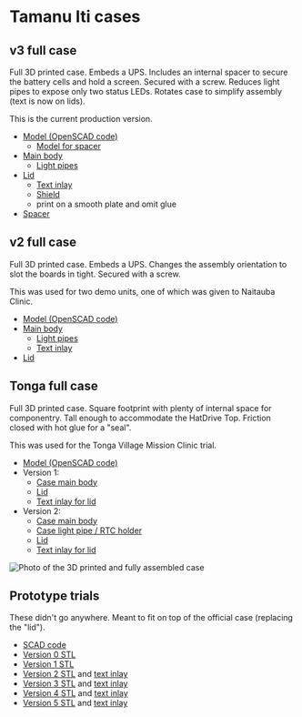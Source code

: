 # Tamanu Iti cases

## v3 full case

Full 3D printed case.
Embeds a UPS.
Includes an internal spacer to secure the battery cells and hold a screen.
Secured with a screw.
Reduces light pipes to expose only two status LEDs.
Rotates case to simplify assembly (text is now on lids).

This is the current production version.

- [Model (OpenSCAD code)](./v3/case.scad)
  - [Model for spacer](./v3/cell-cover.scad)
- [Main body](./v3/renders/main-body.stl)
  - [Light pipes](./v3/renders/light-pipes.stl)
- [Lid](./v3/renders/lid.stl)
  - [Text inlay](./v3/renders/right-text-inlay.stl)
  - [Shield](./v3/renders/text-shield.stl)
  - print on a smooth plate and omit glue
- [Spacer](./v3/renders/cell-cover.stl)

<!-- ![Photo of the 3D printed and fully assembled case](./v3/renders/assembled.jpg) -->

## v2 full case

Full 3D printed case.
Embeds a UPS.
Changes the assembly orientation to slot the boards in tight.
Secured with a screw.

This was used for two demo units, one of which was given to Naitauba Clinic.

- [Model (OpenSCAD code)](./v2/case.scad)
- [Main body](./v2/renders/main-body.stl)
  - [Light pipes](./v2/renders/light-pipes.stl)
  - [Text inlay](./v2/renders/right-text-inlay.stl)
- [Lid](./v2/renders/lid.stl)

<!-- ![Photo of the 3D printed and fully assembled case](./v2/renders/assembled.jpg) -->

## Tonga full case

Full 3D printed case.
Square footprint with plenty of internal space for componentry.
Tall enough to accommodate the HatDrive Top.
Friction closed with hot glue for a "seal".

This was used for the Tonga Village Mission Clinic trial.

- [Model (OpenSCAD code)](./tonga/case.scad)
- Version 1:
  - [Case main body](./tonga/renders/case-tonga-1C.stl)
  - [Lid](./tonga/renders/case-tonga-1L.stl)
  - [Text inlay for lid](./tonga/renders/case-tonga-1T.stl)
- Version 2:
  - [Case main body](./tonga/renders/case-tonga-2C.stl)
  - [Case light pipe / RTC holder](./tonga/renders/case-tonga-2P.stl)
  - [Lid](./tonga/renders/case-tonga-2L.stl)
  - [Text inlay for lid](./tonga/renders/case-tonga-2T.stl)

![Photo of the 3D printed and fully assembled case](./tonga/renders/case-tonga-2.jpg)

## Prototype trials

These didn't go anywhere.
Meant to fit on top of the official case (replacing the "lid").

- [SCAD code](./proto-0/case.scad)
- [Version 0 STL](./proto-0/renders/case-proto-0.stl)
- [Version 1 STL](./proto-0/renders/case-proto-1.stl)
- [Version 2 STL](./proto-0/renders/case-proto-2.stl) and [text inlay](./proto-0/renders/case-proto-2T.stl)
- [Version 3 STL](./proto-0/renders/case-proto-3.stl) and [text inlay](./proto-0/renders/case-proto-3T.stl)
- [Version 4 STL](./proto-0/renders/case-proto-4.stl) and [text inlay](./proto-0/renders/case-proto-4T.stl)
- [Version 5 STL](./proto-0/renders/case-proto-5.stl) and [text inlay](./proto-0/renders/case-proto-5T.stl)

